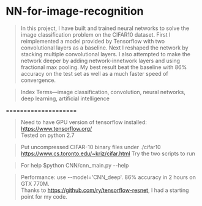 # NN-for-image-recognition
> In this project, I have built and trained neural networks to solve the image classification problem on the CIFAR10 dataset. 
First I reimplemented a model provided by Tensorflow with two convolutional layers as a baseline. Next I reshaped the network by stacking multiple convolutional layers. 
I also attempted to make the network deeper by adding network-innetwork layers and using fractional max pooling. My best result
beat the baseline with 86% accuracy on the test set as well as a
much faster speed of convergence.

> Index Terms—image classification, convolution, neural networks, deep learning, artificial intelligence

====================
> Need to have GPU version of tensorflow installed: https://www.tensorflow.org/  
> Tested on python 2.7   

> Put uncompressed CIFAR-10 binary files under ./cifar10  https://www.cs.toronto.edu/~kriz/cifar.html
> Try the two scripts to run

> For help
> $python CNN/cnn_main.py --help

> Performance: use --model='CNN_deep'. 86% accuracy in 2 hours on GTX 770M.  
> Thanks to https://github.com/ry/tensorflow-resnet, I had a starting point for my code.
